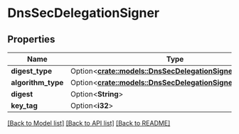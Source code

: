 # DnsSecDelegationSigner

## Properties

Name | Type | Description | Notes
------------ | ------------- | ------------- | -------------
**digest_type** | Option<[**crate::models::DnsSecDelegationSignerDigestType**](DnsSec_delegation_signer_digest_type.md)> |  | [optional]
**algorithm_type** | Option<[**crate::models::DnsSecDelegationSignerDigestType**](DnsSec_delegation_signer_digest_type.md)> |  | [optional]
**digest** | Option<**String**> |  | [optional]
**key_tag** | Option<**i32**> |  | [optional]

[[Back to Model list]](../README.md#documentation-for-models) [[Back to API list]](../README.md#documentation-for-api-endpoints) [[Back to README]](../README.md)


